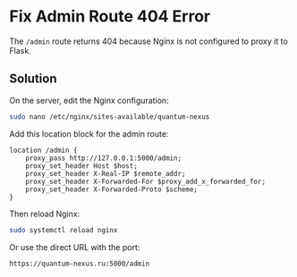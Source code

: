 # Fix Admin Route 404 Error

The `/admin` route returns 404 because Nginx is not configured to proxy it to Flask.

## Solution

On the server, edit the Nginx configuration:

```bash
sudo nano /etc/nginx/sites-available/quantum-nexus
```

Add this location block for the admin route:

```nginx
location /admin {
    proxy_pass http://127.0.0.1:5000/admin;
    proxy_set_header Host $host;
    proxy_set_header X-Real-IP $remote_addr;
    proxy_set_header X-Forwarded-For $proxy_add_x_forwarded_for;
    proxy_set_header X-Forwarded-Proto $scheme;
}
```

Then reload Nginx:

```bash
sudo systemctl reload nginx
```

Or use the direct URL with the port:

```bash
https://quantum-nexus.ru:5000/admin
```



